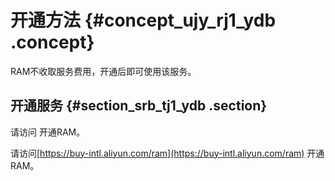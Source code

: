 # 开通方法 {#concept_ujy_rj1_ydb .concept}

RAM不收取服务费用，开通后即可使用该服务。

## 开通服务 {#section_srb_tj1_ydb .section}

请访问 开通RAM。

请访问[https://buy-intl.aliyun.com/ram](https://buy-intl.aliyun.com/ram) 开通RAM。

